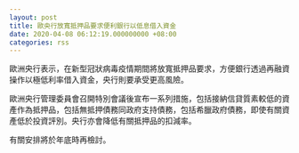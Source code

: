 ```yaml
---
layout: post
title: 歐央行放寬抵押品要求便利銀行以低息借入資金
date: 2020-04-08 06:12:19.000000000 +08:00
categories: rss
---
```


歐洲央行表示，在新型冠狀病毒疫情期間將放寬抵押品要求，方便銀行透過再融資操作以極低利率借入資金，央行則要承受更高風險。

歐洲央行管理委員會召開特別會議後宣布一系列措施，包括接納信貸質素較低的資產作為抵押品，包括無抵押債務同政府支持債務，包括希臘政府債務，即使有關資產低於投資評別。央行亦會降低有關抵押品的扣減率。

有關安排將於年底時再檢討。
